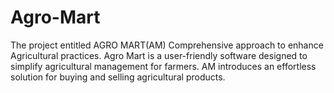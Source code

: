 # Agro-Mart
The project entitled AGRO MART(AM) Comprehensive approach to enhance Agricultural practices. Agro Mart is a user-friendly software designed to simplify agricultural management for farmers. AM introduces an effortless solution for buying and selling agricultural products.
